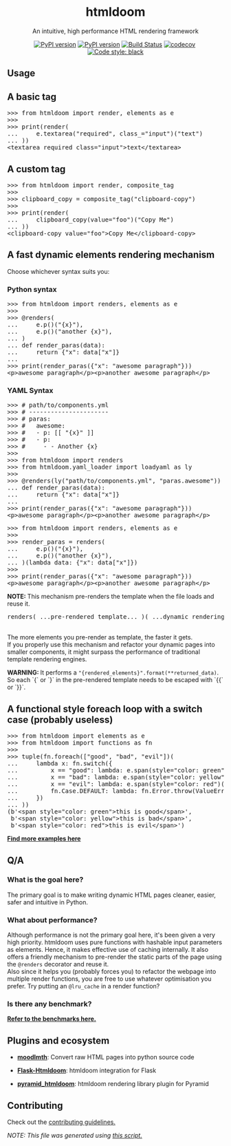 <h1 align="center">htmldoom</h1><p align="center">An intuitive, high performance HTML rendering framework</p><p align="center"><span><a href="https://pypi.org/project/htmldoom"><img src="https://img.shields.io/pypi/v/htmldoom.svg" alt="PyPI version" /></a></span>&nbsp;<span><a href="https://pypi.org/project/htmldoom"><img src="https://img.shields.io/pypi/pyversions/htmldoom.svg" alt="PyPI version" /></a></span>&nbsp;<span><a href="https://travis-ci.org/sayanarijit/htmldoom"><img src="https://travis-ci.org/sayanarijit/htmldoom.svg?branch=master" alt="Build Status" /></a></span>&nbsp;<span><a href="https://codecov.io/gh/sayanarijit/htmldoom"><img src="https://codecov.io/gh/sayanarijit/htmldoom/branch/master/graph/badge.svg" alt="codecov" /></a></span>&nbsp;<span><a href="https://github.com/python/black"><img src="https://img.shields.io/badge/code%20style-black-000000.svg" alt="Code style: black" /></a></span></p><h2>Usage</h2><p><h2>A basic tag</h2><pre>
&gt;&gt;&gt; from htmldoom import render, elements as e
&gt;&gt;&gt; 
&gt;&gt;&gt; print(render(
...     e.textarea(&quot;required&quot;, class_=&quot;input&quot;)(&quot;text&quot;)
... ))
&lt;textarea required class=&quot;input&quot;&gt;text&lt;/textarea&gt;
</pre></p><p><h2>A custom tag</h2><pre>
&gt;&gt;&gt; from htmldoom import render, composite_tag
&gt;&gt;&gt; 
&gt;&gt;&gt; clipboard_copy = composite_tag(&quot;clipboard-copy&quot;)
&gt;&gt;&gt; 
&gt;&gt;&gt; print(render(
...     clipboard_copy(value=&quot;foo&quot;)(&quot;Copy Me&quot;)
... ))
&lt;clipboard-copy value=&quot;foo&quot;&gt;Copy Me&lt;/clipboard-copy&gt;
</pre></p><p><h2>A fast dynamic elements rendering mechanism</h2><p>Choose whichever syntax suits you:</p><h3>Python syntax</h3><pre>
&gt;&gt;&gt; from htmldoom import renders, elements as e
&gt;&gt;&gt; 
&gt;&gt;&gt; @renders(
...     e.p()(&quot;{x}&quot;),
...     e.p()(&quot;another {x}&quot;),
... )
... def render_paras(data):
...     return {&quot;x&quot;: data[&quot;x&quot;]}
... 
&gt;&gt;&gt; print(render_paras({&quot;x&quot;: &quot;awesome paragraph&quot;}))
&lt;p&gt;awesome paragraph&lt;/p&gt;&lt;p&gt;another awesome paragraph&lt;/p&gt;
</pre><h3>YAML Syntax</h3><pre>
&gt;&gt;&gt; # path/to/components.yml
&gt;&gt;&gt; # ----------------------
&gt;&gt;&gt; # paras:
&gt;&gt;&gt; #   awesome:
&gt;&gt;&gt; #   - p: [[ &quot;{x}&quot; ]]
&gt;&gt;&gt; #   - p:
&gt;&gt;&gt; #     - - Another {x}
&gt;&gt;&gt; 
&gt;&gt;&gt; from htmldoom import renders
&gt;&gt;&gt; from htmldoom.yaml_loader import loadyaml as ly
&gt;&gt;&gt; 
&gt;&gt;&gt; @renders(ly(&quot;path/to/components.yml&quot;, &quot;paras.awesome&quot;))
... def render_paras(data):
...     return {&quot;x&quot;: data[&quot;x&quot;]}
... 
&gt;&gt;&gt; print(render_paras({&quot;x&quot;: &quot;awesome paragraph&quot;}))
&lt;p&gt;awesome paragraph&lt;/p&gt;&lt;p&gt;another awesome paragraph&lt;/p&gt;
</pre><pre>
&gt;&gt;&gt; from htmldoom import renders, elements as e
&gt;&gt;&gt; 
&gt;&gt;&gt; render_paras = renders(
...     e.p()(&quot;{x}&quot;),
...     e.p()(&quot;another {x}&quot;),
... )(lambda data: {&quot;x&quot;: data[&quot;x&quot;]})
&gt;&gt;&gt; 
&gt;&gt;&gt; print(render_paras({&quot;x&quot;: &quot;awesome paragraph&quot;}))
&lt;p&gt;awesome paragraph&lt;/p&gt;&lt;p&gt;another awesome paragraph&lt;/p&gt;
</pre><p><b>NOTE: </b>This mechanism pre-renders the template when the file loads and reuse it.<br /><pre>renders( ...pre-rendered template... )( ...dynamic rendering logic... )</pre><br />The more elements you pre-render as template, the faster it gets.<br />If you properly use this mechanism and refactor your dynamic pages into smaller components, it might surpass the performance of traditional template rendering engines.</p><p><b>WARNING: </b>It performs a <code>&quot;{rendered_elements}&quot;.format(**returned_data)</code>. So each `{` or `}` in the pre-rendered template needs to be escaped with `{{` or `}}`.</p></p><p><h2>A functional style foreach loop with a switch case (probably useless)</h2><pre>
&gt;&gt;&gt; from htmldoom import elements as e
&gt;&gt;&gt; from htmldoom import functions as fn
&gt;&gt;&gt; 
&gt;&gt;&gt; tuple(fn.foreach([&quot;good&quot;, &quot;bad&quot;, &quot;evil&quot;])(
...     lambda x: fn.switch({
...         x == &quot;good&quot;: lambda: e.span(style=&quot;color: green&quot;)(f&quot;this is {x}&quot;),
...         x == &quot;bad&quot;: lambda: e.span(style=&quot;color: yellow&quot;)(f&quot;this is {x}&quot;),
...         x == &quot;evil&quot;: lambda: e.span(style=&quot;color: red&quot;)(f&quot;this is {x}&quot;),
...         fn.Case.DEFAULT: lambda: fn.Error.throw(ValueError(x)),
...     })
... ))
(b&#x27;&lt;span style=&quot;color: green&quot;&gt;this is good&lt;/span&gt;&#x27;,
 b&#x27;&lt;span style=&quot;color: yellow&quot;&gt;this is bad&lt;/span&gt;&#x27;,
 b&#x27;&lt;span style=&quot;color: red&quot;&gt;this is evil&lt;/span&gt;&#x27;)
</pre></p><p><a href="https://github.com/sayanarijit/htmldoom/tree/master/examples"><b>Find more examples here</b></a></p><p><h2>Q/A</h2><h3>What is the goal here?</h3><p>The primary goal is to make writing dynamic HTML pages cleaner, easier, safer and intuitive in Python.</p><h3>What about performance?</h3><p>Although performance is not the primary goal here, it&#x27;s been given a very high priority. htmldoom uses pure functions with hashable input parameters as elements. Hence, it makes effective use of caching internally. It also offers a friendly mechanism to pre-render the static parts of the page using the <code>@renders</code> decorator and reuse it. <br />Also since it helps you (probably forces you) to refactor the webpage into multiple render functions, you are free to use whatever optimisation you prefer. Try putting an <code>@lru_cache</code> in a render function?</p><h3>Is there any benchmark?</h3><p><a href="https://github.com/sayanarijit/htmldoom/blob/master/examples"><b>Refer to the benchmarks here.</b></a></p></p><p><h2>Plugins and ecosystem</h2><p><ul><li><a href="https://github.com/sayanarijit/moodlmth"><b>moodlmth</b></a><span>: Convert raw HTML pages into python source code</span></li></ul><ul><li><a href="https://github.com/sayanarijit/flask-htmldoom"><b>Flask-Htmldoom</b></a><span>: htmldoom integration for Flask</span></li></ul><ul><li><a href="https://github.com/sayanarijit/pyramid_htmldoom"><b>pyramid_htmldoom</b></a><span>: htmldoom rendering library plugin for Pyramid</span></li></ul></p></p><p><h2>Contributing</h2><p>Check out the <a href="https://github.com/sayanarijit/htmldoom/tree/master/CONTRIBUTING.md"> contributing guidelines.</a></p></p><p><i>NOTE: This file was generated using </i><a href="https://github.com/sayanarijit/htmldoom/blob/master/examples/readme.py"><i>this script.</i></a></p>
